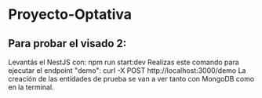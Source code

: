 # Proyecto-Optativa
## Para probar el visado 2:
 Levantás el NestJS con: npm run start:dev
 Realizas este comando para ejecutar el endpoint "demo": curl -X POST http://localhost:3000/demo
 La creación de las entidades de prueba se van a ver tanto con MongoDB como en la terminal.

